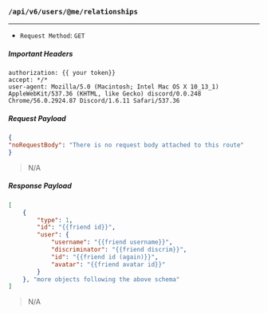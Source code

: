 ### `/api/v6/users/@me/relationships`
------

* `Request Method`: `GET`

##### Important Headers
```
authorization: {{ your token}}
accept: */*
user-agent: Mozilla/5.0 (Macintosh; Intel Mac OS X 10_13_1) AppleWebKit/537.36 (KHTML, like Gecko) discord/0.0.248 Chrome/56.0.2924.87 Discord/1.6.11 Safari/537.36
```

##### Request Payload
```json
{
"noRequestBody": "There is no request body attached to this route"
}
```

> N/A

##### Response Payload
```json
[
    {
        "type": 1,
        "id": "{{friend id}}",
        "user": {
            "username": "{{friend username}}",
            "discriminator": "{{friend discrim}}",
            "id": "{{friend id (again)}}",
            "avatar": "{{friend avatar id}}"
        }
    }, "more objects following the above schema"
]
```

> N/A